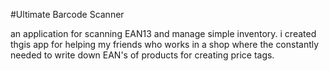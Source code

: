 #Ultimate Barcode Scanner

an application for scanning EAN13 and manage simple inventory.
i created thgis app for helping my friends who works in a shop where the constantly needed to write down EAN's of products for creating price tags.
